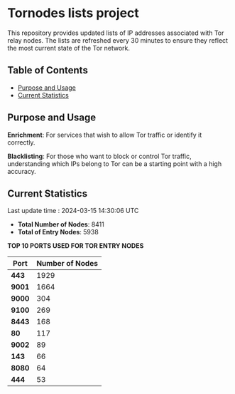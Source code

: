 # Tornodes lists project

This repository provides updated lists of IP addresses associated with Tor relay nodes. The lists are refreshed every 30 minutes to ensure they reflect the most current state of the Tor network.

## Table of Contents

- [Purpose and Usage](#purpose-and-usage)
- [Current Statistics](#current-statistics)


## Purpose and Usage

**Enrichment**: For services that wish to allow Tor traffic or identify it correctly.

**Blacklisting**: For those who want to block or control Tor traffic, understanding which IPs belong to Tor can be a starting point with a high accuracy.

## Current Statistics

Last update time : 2024-03-15 14:30:06 UTC

- **Total Number of Nodes**: 8411
- **Total of Entry Nodes**: 5938

**TOP 10 PORTS USED FOR TOR ENTRY NODES**

| **Port** | **Number of Nodes** |
|------|-----------------|
| **443**   | 1929  |
| **9001**   | 1664  |
| **9000**   | 304  |
| **9100**   | 269  |
| **8443**   | 168  |
| **80**   | 117  |
| **9002**   | 89  |
| **143**   | 66  |
| **8080**   | 64  |
| **444**   | 53  |


